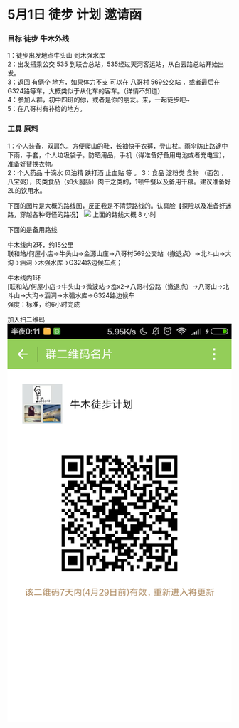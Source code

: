 # 5月1日 徒步 计划 邀请函

### 目标 徒步 牛木外线   
1：徒步出发地点牛头山 到木强水库    
2：出发搭乘公交 535 到联合总站，535经过天河客运站，从白云路总站开始出发。    
3：返回 有俩个 地方，如果体力不支 可以在 八哥村 569公交站 ，或者最后在G324路等车，大概类似于从化车的客车。（详情不知道）  
4：参加人群，初中四班的你，或者是你的朋友。来，一起徒步吧~  
5：在八哥村有补给的地方。   

### 工具 原料  
1：个人装备，双肩包。方便爬山的鞋，长袖快干衣裤，登山杖。雨伞防止路途中下雨，手套，个人垃圾袋子。防晒用品，手机（得准备好备用电池或者充电宝），准备好替换衣物。  
2：个人药品 十滴水 风油精 跌打酒 止血贴 等 。
3：食品 淀粉类 食物 （面包 ，八宝粥），肉类食品（如火腿肠）肉干之类的，1顿午餐以及备用干粮。建议准备好2L的饮用水。  

下面的图片是大概的路线图，反正我是不清楚路线的。认真脸【探险以及准备好迷路，穿越各种奇怪的路况】
<img src="http://e.hiphotos.baidu.com/exp/w=200/sign=92e1f0803e6d55fbc5c671265d234f40/3b87e950352ac65ca44efa2df8f2b21193138a21.jpg">
上面的路线大概 8 小时  

下面的是备用路线  

牛木线内2环，约15公里   
联和站/何屋小店→牛头山→金源山庄→八哥村569公交站（撤退点）→北斗山→大沟→涵洞→木强水库→G324路边候车点；  

牛木线内1环  
[联和站/何屋小店→牛头山→微波站→岔x2→八哥村公路（撤退点）→八哥山→北斗山→大沟→涵洞→木强水库→G324路边候车  
强度：标准，约6小时完成  

加入扫二维码   
<img src="./test.png">

